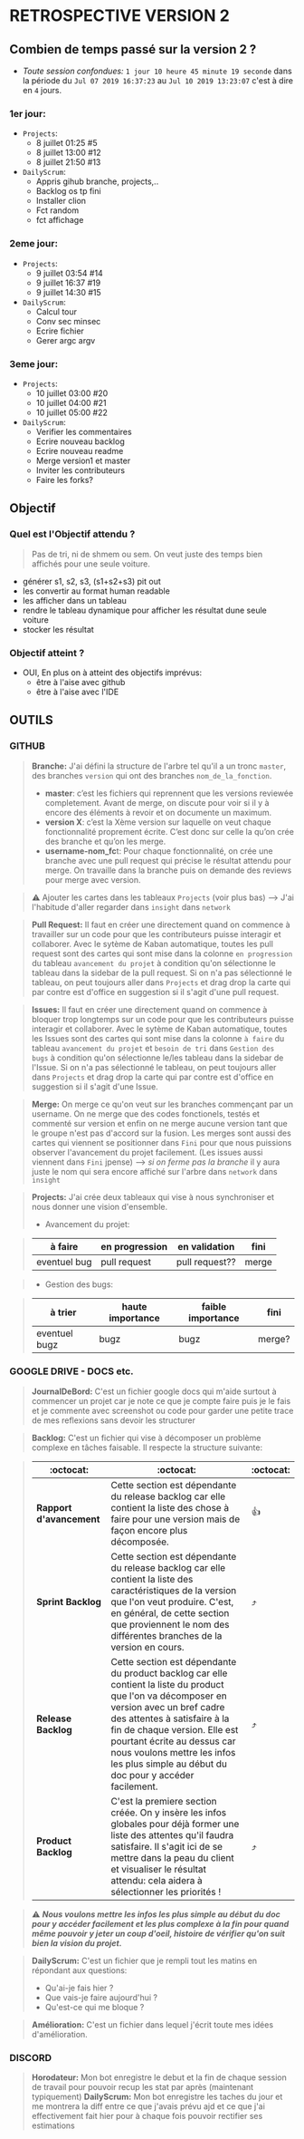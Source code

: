 # RETROSPECTIVE VERSION 2
## Combien de temps passé sur la version 2 ?
* *Toute session confondues:* `1 jour 10 heure 45 minute 19 seconde` dans la période du `Jul 07 2019 16:37:23` au `Jul 10 2019 13:23:07` c'est à dire en `4` jours.
### 1er jour: 
* `Projects`:
   * 8 juillet 01:25 #5
   * 8 juillet 13:00 #12 
   * 8 juillet 21:50 #13
* `DailyScrum`:
  * Appris gihub branche, projects,..
  * Backlog os tp fini
  * Installer clion
  * Fct random 
  * fct affichage 

### 2eme jour: 
* `Projects`:
   * 9 juillet 03:54 #14 
   * 9 juillet 16:37 #19 
   * 9 juillet 14:30 #15  
* `DailyScrum`:
  * Calcul tour
  * Conv sec minsec
  * Ecrire fichier
  * Gerer argc argv

### 3eme jour: 
* `Projects`:
   * 10 juillet 03:00 #20
   * 10 juillet 04:00 #21 
   * 10 juillet 05:00 #22 
* `DailyScrum`:
  * Verifier les commentaires
  * Ecrire nouveau backlog
  * Ecrire nouveau readme
  * Merge version1 et master
  * Inviter les contributeurs
  * Faire les forks?

## Objectif
### Quel est l'Objectif attendu ?
> Pas de tri, ni de shmem ou sem. On veut juste des temps bien affichés pour une seule voiture.
* générer s1, s2, s3, (s1+s2+s3) pit out
* les convertir au format human readable
* les afficher dans un tableau
* rendre le tableau dynamique pour afficher les résultat dune seule voiture
* stocker les résultat

### Objectif atteint ?
* OUI, En plus on à atteint des objectifs imprévus:
  * être à l'aise avec github
  * être à l'aise avec l'IDE

## OUTILS
### GITHUB
> **Branche:** J'ai défini la structure de l'arbre tel qu'il a un tronc `master`, des branches `version` qui ont des branches `nom_de_la_fonction`.
> * **master**: c’est les fichiers qui reprennent que les versions reviewée completement. Avant de merge, on discute pour voir si il y à encore des éléments à revoir et on documente un maximum.
> *  **version X**: c’est la Xème version sur laquelle on veut chaque fonctionnalité proprement écrite. C’est donc sur celle la qu’on crée des branche et qu’on les merge.
> * **username-nom_fc**t: Pour chaque fonctionnalité, on crée une branche avec une pull request qui précise le résultat attendu pour merge. On travaille dans la branche puis on demande des reviews pour merge avec version. 

> ⚠️ Ajouter les cartes dans les tableaux `Projects` (voir plus bas)
> --> J'ai l'habitude d'aller regarder dans `insight` dans `network`

> **Pull Request:** Il faut en créer une directement quand on commence à travailler sur un code pour que les contributeurs puisse interagir et collaborer. Avec le sytème de Kaban automatique, toutes les pull request sont des cartes qui sont mise dans la colonne `en progression` du tableau `avancement du projet` à condition qu'on sélectionne le tableau dans la sidebar de la pull request. Si on n'a pas sélectionné le tableau, on peut toujours aller dans `Projects` et drag drop la carte qui par contre est d'office en suggestion si il s'agit d'une pull request.

> **Issues:** Il faut en créer une directement quand on commence à bloquer trop longtemps sur un code pour que les contributeurs puisse interagir et collaborer. Avec le sytème de Kaban automatique, toutes les Issues sont des cartes qui sont mise dans la colonne `à faire` du tableau `avancement du projet` et `besoin de tri` dans `Gestion des bugs` à condition qu'on sélectionne le/les tableau dans la sidebar de l'Issue. Si on n'a pas sélectionné le tableau, on peut toujours aller dans `Projects` et drag drop la carte qui par contre est d'office en suggestion si il s'agit d'une Issue.

> **Merge:** On merge ce qu'on veut sur les branches commençant par un username. On ne merge que des codes fonctionels, testés et commenté sur version et enfin on ne merge aucune version tant que le groupe n'est pas d'accord sur la fusion. Les merges sont aussi des cartes qui viennent se positionner dans `Fini` pour que nous puissions observer l'avancement du projet facilement. (Les issues aussi viennent dans `Fini` jpense)
> --> *si on ferme pas la branche* il y aura juste le nom qui sera encore affiché sur l'arbre dans `network` dans `insight`

> **Projects:** J'ai crée deux tableaux qui vise à nous synchroniser et nous donner une vision d'ensemble.
> * Avancement du projet:

> à faire|en progression|en validation|fini
> -------------|---|----|---
>eventuel bug|pull request|pull request??|merge

> * Gestion des bugs:

> à trier|haute importance|faible importance|fini
> -------------|---|----|---
>eventuel bugz|bugz|bugz|merge?
### GOOGLE DRIVE - DOCS etc.
> **JournalDeBord:** C'est un fichier google docs qui m'aide surtout à commencer un projet car je note ce que je compte faire puis je le fais et je commente avec screenshot ou code pour garder une petite trace de mes reflexions sans devoir les structurer

> **Backlog:** C'est un fichier qui vise à décomposer un problème complexe en tâches faisable. Il respecte la structure suivante: 

>  :octocat:  |   :octocat: | :octocat: 
> ---------|-------------|-----------
> **Rapport d'avancement**|Cette section est dépendante du release backlog car elle contient la liste des chose à faire pour une version mais de façon encore plus décomposée. | 👍 
> **Sprint Backlog**|Cette section est dépendante du release backlog car elle contient la liste des caractéristiques de la version que l'on veut produire. C'est, en général, de cette section que proviennent le nom des différentes branches de la version en cours.| :arrow_heading_up:
> **Release Backlog**|Cette section est dépendante du product backlog car elle contient la liste du product que l'on va décomposer en version avec un bref cadre des attentes à satisfaire à la fin de chaque version. Elle est pourtant écrite au dessus car nous voulons mettre les infos les plus simple au début du doc pour y accéder facilement.| :arrow_heading_up:
> **Product Backlog**|C'est la premiere section créée. On y insère les infos globales pour déjà former une liste des attentes qu'il faudra satisfaire. Il s'agit ici de se mettre dans la peau du client et visualiser le résultat attendu: cela aidera à sélectionner les priorités !| :arrow_heading_up:

> :warning: ***Nous voulons mettre les infos les plus simple au début du doc pour y accéder facilement et les plus complexe à la fin pour quand même pouvoir y jeter un coup d'oeil, histoire de vérifier qu'on suit bien la vision du projet.***

> **DailyScrum:** C'est un fichier que je rempli tout les matins en répondant aux questions:
> * Qu'ai-je fais hier ?
> * Que vais-je faire aujourd'hui ?
> * Qu'est-ce qui me bloque ?

> **Amélioration:** C'est un fichier dans lequel j'écrit toute mes idées d'amélioration.
### DISCORD
> **Horodateur:** Mon bot enregistre le debut et la fin de chaque session de travail pour pouvoir recup les stat par après (maintenant typiquement)
> **DailyScrum:** Mon bot enregistre les taches du jour et me montrera la diff entre ce que j'avais prévu ajd et ce que j'ai effectivement fait hier pour à chaque fois pouvoir rectifier ses estimations
